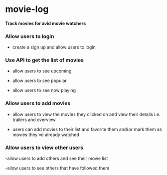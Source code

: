 # movie-log
#### Track movies for avid movie watchers

### Allow users to login
- create a sign up and allow users to login

### Use API to get the list of movies
- allow users to see upcoming

- allow users to see popular

- allow users to see now playing

### Allow users to add movies
- allow users to view the movies they clicked on and view their details i.e. trailers and overview

- users can add movies to their list and favorite them and/or mark them as movies they've already watched
 
### Allow users to view other users
-allow users to add others and see their movie list

-allow users to see others that have followed them